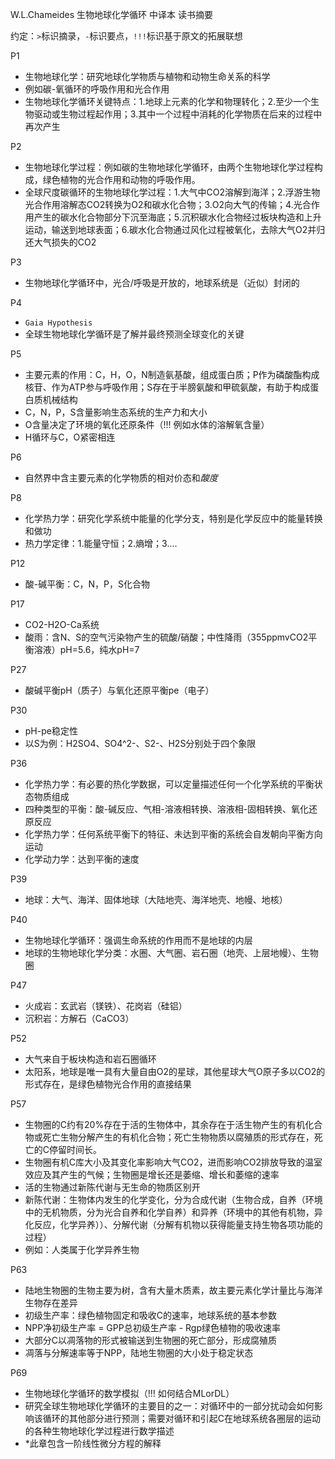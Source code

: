 
W.L.Chameides 生物地球化学循环 中译本 读书摘要

约定：`>`标识摘录，`-`标识要点，`!!!`标识基于原文的拓展联想

P1
- 生物地球化学：研究地球化学物质与植物和动物生命关系的科学
- 例如碳-氧循环的呼吸作用和光合作用
- 生物地球化学循环关键特点：1.地球上元素的化学和物理转化；2.至少一个生物驱动或生物过程起作用；3.其中一个过程中消耗的化学物质在后来的过程中再次产生

P2
- 生物地球化学过程：例如碳的生物地球化学循环，由两个生物地球化学过程构成，绿色植物的光合作用和动物的呼吸作用。
- 全球尺度碳循环的生物地球化学过程：1.大气中CO2溶解到海洋；2.浮游生物光合作用溶解态CO2转换为O2和碳水化合物；3.O2向大气的传输；4.光合作用产生的碳水化合物部分下沉至海底；5.沉积碳水化合物经过板块构造和上升运动，输送到地球表面；6.碳水化合物通过风化过程被氧化，去除大气O2并归还大气损失的CO2

P3
- 生物地球化学循环中，光合/呼吸是开放的，地球系统是（近似）封闭的

P4
- `Gaia Hypothesis`
- 全球生物地球化学循环是了解并最终预测全球变化的关键

P5
- 主要元素的作用：C，H，O，N制造氨基酸，组成蛋白质；P作为磷酸酯构成核苷、作为ATP参与呼吸作用；S存在于半膀氨酸和甲硫氨酸，有助于构成蛋白质机械结构
- C，N，P，S含量影响生态系统的生产力和大小
- O含量决定了环境的氧化还原条件（!!! 例如水体的溶解氧含量）
- H循环与C，O紧密相连

P6
- 自然界中含主要元素的化学物质的相对价态和*酸度*

P8
- 化学热力学：研究化学系统中能量的化学分支，特别是化学反应中的能量转换和做功
- 热力学定律：1.能量守恒；2.熵增；3....

P12
- 酸-碱平衡：C，N，P，S化合物

P17
- CO2-H2O-Ca系统
- 酸雨：含N、S的空气污染物产生的硫酸/硝酸；中性降雨（355ppmvCO2平衡溶液）pH=5.6，纯水pH=7

P27
- 酸碱平衡pH（质子）与氧化还原平衡pe（电子）

P30
- pH-pe稳定性
- 以S为例：H2SO4、SO4^2-、S2-、H2S分别处于四个象限

P36
- 化学热力学：有必要的热化学数据，可以定量描述任何一个化学系统的平衡状态物质组成
- 四种类型的平衡：酸-碱反应、气相-溶液相转换、溶液相-固相转换、氧化还原反应
- 化学热力学：任何系统平衡下的特征、未达到平衡的系统会自发朝向平衡方向运动
- 化学动力学：达到平衡的速度

P39
- 地球：大气、海洋、固体地球（大陆地壳、海洋地壳、地幔、地核）

P40
- 生物地球化学循环：强调生命系统的作用而不是地球的内层
- 地球的生物地球化学分类：水圈、大气圈、岩石圈（地壳、上层地幔）、生物圈

P47
- 火成岩：玄武岩（镁铁）、花岗岩（硅铝）
- 沉积岩：方解石（CaCO3）

P52
- 大气来自于板块构造和岩石圈循环
- 太阳系，地球是唯一具有大量自由O2的星球，其他星球大气O原子多以CO2的形式存在，是绿色植物光合作用的直接结果

P57
- 生物圈的C约有20%存在于活的生物体中，其余存在于活生物产生的有机化合物或死亡生物分解产生的有机化合物；死亡生物物质以腐殖质的形式存在，死亡的C停留时间长。
- 生物圈有机C库大小及其变化率影响大气CO2，进而影响CO2排放导致的温室效应及其产生的气候；生物圈是增长还是萎缩、增长和萎缩的速率
- 活的生物通过新陈代谢与无生命的物质区别开
- 新陈代谢：生物体内发生的化学变化，分为合成代谢（生物合成，自养（环境中的无机物质，分为光合自养和化学自养）和异养（环境中的其他有机物，异化反应，化学异养））、分解代谢（分解有机物以获得能量支持生物各项功能的过程）
- 例如：人类属于化学异养生物

P63
- 陆地生物圈的生物主要为树，含有大量木质素，故主要元素化学计量比与海洋生物存在差异
- 初级生产率：绿色植物固定和吸收C的速率，地球系统的基本参数
- NPP净初级生产率 = GPP总初级生产率 - Rgp绿色植物的吸收速率
- 大部分C以凋落物的形式被输送到生物圈的死亡部分，形成腐殖质
- 凋落与分解速率等于NPP，陆地生物圈的大小处于稳定状态

P69
- 生物地球化学循环的数学模拟（!!! 如何结合MLorDL）
- 研究全球生物地球化学循环的主要目的之一：对循环中的一部分扰动会如何影响该循环的其他部分进行预测；需要对循环和引起C在地球系统各圈层的运动的各种生物地球化学过程进行数学描述
- *此章包含一阶线性微分方程的解释